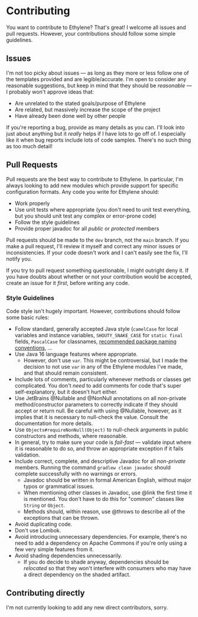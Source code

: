 # Contributing

You want to contribute to Ethylene? That's great! I welcome all issues and pull requests. However, your contributions should follow some simple guidelines. 

## Issues

I'm not too picky about issues — as long as they more or less follow one of the templates provided and are legible/accurate. I'm open to consider any reasonable suggestions, but keep in mind that they should be _reasonable_ — I probably won't approve ideas that:

* Are unrelated to the stated goals/purpose of Ethylene
* Are related, but massively increase the scope of the project
* Have already been done well by other people

If you're reporting a bug, provide as many details as you can. I'll look into just about anything but it _really_ helps if I have lots to go off of. I especially like it when bug reports include lots of code samples. There's no such thing as too much detail!

## Pull Requests

Pull requests are the best way to contribute to Ethylene. In particular, I'm always looking to add new modules which provide support for specific configuration formats. Any code you write for Ethylene should:

* Work properly 
* Use unit tests where appropriate (you don't need to unit test everything, but you should unit test any complex or error-prone code)
* Follow the style guidelines
* Provide proper javadoc for all _public_ or _protected_ members

Pull requests should be made to the `dev` branch, not the `main` branch. If you make a pull request, I'll review it myself and correct any minor issues or inconsistencies. If your code doesn't work and I can't easily see the fix, I'll notify you. 

If you try to pull request something questionable, I might outright deny it. If you have doubts about whether or not your contribution would be accepted, create an issue for it _first_, before writing any code. 

### Style Guidelines

Code style isn't hugely important. However, contributions should follow some basic rules:

* Follow standard, generally accepted Java style (`camelCase` for local variables and instance variables, `SHOUTY_SNAKE_CASE` for `static final` fields, `PascalCase` for classnames, [recommended package naming conventions](https://docs.oracle.com/javase/tutorial/java/package/namingpkgs.html), ...
* Use Java 16 language features where appropriate.
  * However, don't use `var`. This might be controversial, but I made the decision to not use `var` in any of the Ethylene modules I've made, and that should remain consistent.
* Include lots of comments, particularly whenever methods or classes get complicated. You don't _need_ to add comments for code that's super self-explanatory, but it doesn't hurt either.
* Use JetBrains @Nullable and @NonNull annotations on all non-private method/constructor parameters to correctly indicate if they should accept or return null. Be careful with using @Nullable, however, as it implies that it is necessary to null-check the value. Consult the documentation for more details.
* Use `Objects#requireNonNull(Object)` to null-check arguments in public constructors and methods, where reasonable. 
* In general, try to make sure your code is _fail-fast_ — validate input where it is reasonable to do so, and throw an appropriate exception if it fails validation.
* Include correct, complete, and descriptive Javadoc for all _non-private_ members. Running the command `gradlew clean javadoc` should complete successfully with no warnings or errors.
  * Javadoc should be written in formal American English, without major typos or grammatical issues.
  * When mentioning other classes in Javadoc, use @link the first time it is mentioned. You don't have to do this for "common" classes like `String` or `Object`. 
  * Methods should, within reason, use @throws to describe all of the exceptions that can be thrown.
* Avoid duplicating code.
* Don't use Lombok. 
* Avoid introducing unnecessary dependencies. For example, there's no need to add a dependency on Apache Commons if you're only using a few very simple features from it.
* Avoid shading dependencies unnecessarily.
  * If you do decide to shade anyway, dependencies should be _relocated_ so that they won't interfere with consumers who may have a direct dependency on the shaded artifact. 

## Contributing directly

I'm not currently looking to add any new direct contributors, sorry.
